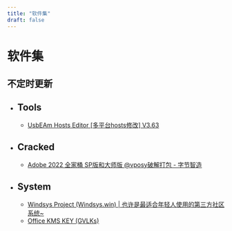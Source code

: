 ```yaml
---
title: "软件集"
draft: false
---
```

# 软件集
不定时更新
---

* ## Tools
    * [UsbEAm Hosts Editor [多平台hosts修改] V3.63](https://www.dogfight360.com/blog/475/)

* ## Cracked
    * [Adobe 2022 全家桶 SP版和大师版 @vposy破解打包 - 字节智造](https://www.zsxcool.com/28665.html)

* ## System
    * [Windsys Project (Windsys.win) | 也许是最适合年轻人使用的第三方社区系统~](https://windsys.win/)
    * [Office KMS KEY (GVLKs)](https://office-kms-keys.pages.dev/)

